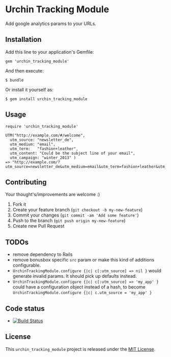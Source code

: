 # Urchin Tracking Module

Add google analytics params to your URLs.

## Installation

Add this line to your application's Gemfile:

    gem 'urchin_tracking_module'

And then execute:

    $ bundle

Or install it yourself as:

    $ gem install urchin_tracking_module

## Usage

    require 'urchin_tracking_module'

    UTM("http://example.com/#/welcome",
      utm_source: "newsletter_de",
      utm_medium: "email",
      utm_term:   "fashion+leather",
      utm_content: "Could be the subject line of your email",
      utm_campaign: "winter_2013" )
    => "http://example.com/?utm_source=newsletter_de&utm_medium=email&utm_term=fashion+leather&utm_content=Could+be+the+subject+line+of+your+email&utm_campaign=winter_2013#/welcome"

## Contributing

Your thought's/improvements are welcome :)

1. Fork it
2. Create your feature branch (`git checkout -b my-new-feature`)
3. Commit your changes (`git commit -am 'Add some feature'`)
4. Push to the branch (`git push origin my-new-feature`)
5. Create new Pull Request

## TODOs

  * remove dependency to Rails
  * remove bonusbox specific `src` param or make this kind of
  additions configurable.
  * `UrchinTrackingModule.configure {|c| c[:utm_source] => nil }` would generate
  invalid params. It should pick up defaults instead.
  * `UrchinTrackingModule.configure {|c| c[:utm_source] => 'my_app' }` could have a
  configuration object instead of a hash, to become
  `UrchinTrackingModule.configure {|c| c.utm_source = 'my_app' }`

## Code status

* [![Build Status](https://api.travis-ci.org/bonusboxme/urchin_tracking_module.png)](https://travis-ci.org/bonusboxme/urchin_tracking_module)

## License

This `urchin_tracking_module` project is released under the [MIT License](http://www.opensource.org/licenses/MIT).
